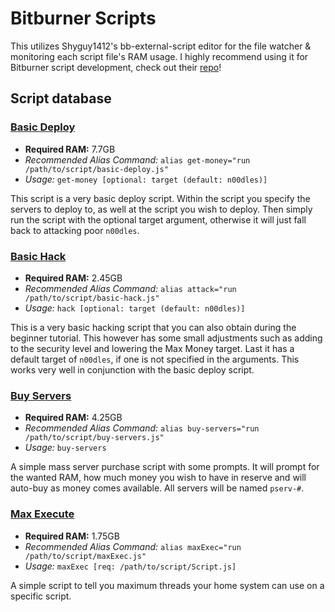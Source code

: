 # Bitburner Scripts

This utilizes Shyguy1412's bb-external-script editor for the file watcher & monitoring each script file's RAM usage. I highly recommend using it for Bitburner script development, check out their [repo](https://github.com/shyguy1412/bb-external-editor)!

## Script database

### [Basic Deploy](https://github.com/derrickdryer/bitburner-scripts/servers/home/basic-deploy.js)

- **Required RAM:** 7.7GB
- *Recommended Alias Command:* `alias get-money="run /path/to/script/basic-deploy.js"`
- *Usage:* `get-money [optional: target (default: n00dles)]`

This script is a very basic deploy script. Within the script you specify the servers to deploy to, as well at the script you wish to deploy. Then simply run the script with the optional target argument, otherwise it will just fall back to attacking poor `n00dles`.

### [Basic Hack](https://github.com/derrickdryer/bitburner-scripts/servers/home/basic-hack.js)

- **Required RAM:** 2.45GB
- *Recommended Alias Command:* `alias attack="run /path/to/script/basic-hack.js"`
- *Usage:* `hack [optional: target (default: n00dles)]`

This is a very basic hacking script that you can also obtain during the beginner tutorial. This however has some small adjustments such as adding to the security level and lowering the Max Money target. Last it has a default target of `n00dles`, if one is not specified in the arguments. This works very well in conjunction with the basic deploy script.

### [Buy Servers](https://github.com/derrickdryer/bitburner-scripts/servers/home/buy-servers.js)

- **Required RAM:** 4.25GB
- *Recommended Alias Command:* `alias buy-servers="run /path/to/script/buy-servers.js"`
- *Usage:* `buy-servers`

A simple mass server purchase script with some prompts. It will prompt for the wanted RAM, how much money you wish to have in reserve and will auto-buy as money comes available. All servers will be named `pserv-#`.

### [Max Execute]((https://github.com/derrickdryer/bitburner-scripts/servers/home/maxExec.js))

- **Required RAM:** 1.75GB
- *Recommended Alias Command:* `alias maxExec="run /path/to/script/maxExec.js"`
- *Usage:* `maxExec [req: /path/to/script/Script.js]`

A simple script to tell you maximum threads your home system can use on a specific script.